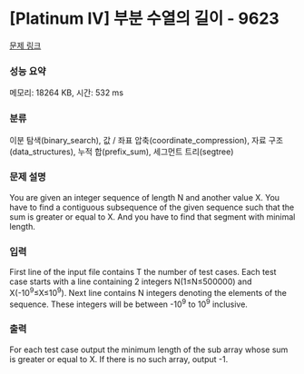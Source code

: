 # [Platinum IV] 부분 수열의 길이 - 9623 

[문제 링크](https://www.acmicpc.net/problem/9623) 

### 성능 요약

메모리: 18264 KB, 시간: 532 ms

### 분류

이분 탐색(binary_search), 값 / 좌표 압축(coordinate_compression), 자료 구조(data_structures), 누적 합(prefix_sum), 세그먼트 트리(segtree)

### 문제 설명

<p>You are given an integer sequence of length N and another value X. You have to find a contiguous subsequence of the given sequence such that the sum is greater or equal to X. And you have to find that segment with minimal length. </p>

### 입력 

 <p>First line of the input file contains T the number of test cases. Each test case starts with a line containing 2 integers N(1≤N≤500000) and X(-10<sup>9</sup>≤X≤10<sup>9</sup>). Next line contains N integers denoting the elements of the sequence. These integers will be between -10<sup>9</sup> to 10<sup>9</sup> inclusive. </p>

### 출력 

 <p>For each test case output the minimum length of the sub array whose sum is greater or equal to X. If there is no such array, output -1. </p>

